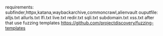 requirements:
subfinder,httpx,katana,waybackarchive,commoncrawl,alienvault
ouputfile:
alljs.txt  allurls.txt  lfi.txt  live.txt  redir.txt  sqli.txt  subdomain.txt  xss.txt
after that use fuzzing templates
https://github.com/projectdiscovery/fuzzing-templates


